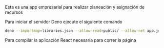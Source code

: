 Esta es una app empresarial para realizar planeación y asignación de recursos

Para iniciar el servidor Deno ejecute el siguiente comando
```bash
deno --importmap=libraries.json --allow-read=public/ --allow-net app.js
```

Para compilar la aplicación React necesaria para correr la página
```bash
```